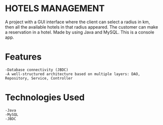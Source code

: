 #  HOTELS MANAGEMENT
 A project with a GUI interface where the
 client can select a radius in km, then all the available hotels in that
 radius appeared. The customer can make a reservation in a hotel.
 Made by using Java and MySQL. This is a console app.

# Features
	-Database connectivity (JBDC)
	-A well-structured architecture based on multiple layers: DAO, Repository, Service, Controller

# Technologies Used
	-Java
	-MySQL
  	-JBDC	

